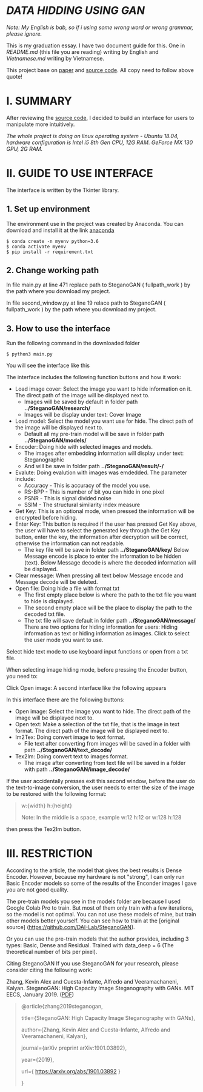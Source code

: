 # ***DATA HIDDING USING GAN***
*Note: My English is bab, so if i using some wrong word or wrong grammar, please ignore.*

This is my graduation essay.
I have two document guide for this. One in *README.md* (this file you are reading) writing by English and *Vietnamese.md* writing by Vietnamese. 

This project base on [paper](https://arxiv.org/pdf/1901.03892.pdf) and [source code](https://github.com/DAI-Lab/SteganoGAN). All copy need to follow above quote!

# I. SUMMARY

After reviewing the [source code](https://github.com/DAI-Lab/SteganoGAN), I decided to build an interface for users to manipulate more intuitively.

*The whole project is doing on linux operating system - Ubuntu 18.04, hardware configuration is Intel i5 8th Gen CPU, 12G RAM. GeForce MX 130 GPU, 2G RAM.*

# II. GUIDE TO USE INTERFACE

The interface is written by the Tkinter library.

## 1. Set up environment

The environment use in the project was created by Anaconda. You can download and install it at the link [anaconda](https://www.anaconda.com/products/individual)

	$ conda create -n myenv python=3.6
	$ conda activate myenv
	$ pip install -r requirement.txt

## 2. Change working path

In file main.py at line 471 replace path to SteganoGAN ( fullpath_work ) by the path where you download my project.

In file second_window.py at line 19 relace path to SteganoGAN ( fullpath_work ) by the path where you download my project.

## 3. How to use the interface

Run the following command in the downloaded folder

    $ python3 main.py

You will see the interface like this

The interface includes the following function buttons and how it work:

+ Load image cover: Select the image you want to hide information on it. The direct path of the image will be displayed next to.
	- Images will be saved by default in folder path **../SteganoGAN/research/**
	- Images will be display under text: Cover Image
+ Load model: Select the model you want use for hide. The direct path of the image will be displayed next to.
	- Default all my pre-train model will be save in folder path **../SteganoGAN/models/**
+ Encoder: Doing hide with selected images and models.
	- The images after embedding information will display under text: Steganographic
	- And will be save in folder path **../SteganoGAN/result/-/**
+ Evalute: Doing evalution with images was emdedded. The parameter include:
	- Accuracy - This is accuracy of the model you use.
	- RS-BPP   - This is number of bit you can hide in one pixel
	- PSNR     - This is signal divided noise 
	- SSIM     - The structural similarity index measure
+ Get Key: This is an optional mode, when pressed the information will be encrypted before hiding.
+ Enter Key: This button is required if the user has pressed Get Key above, the user will have to select the generated key through the Get Key button, enter the key, the information after decryption will be correct, otherwise the information can not readable.
	- The key file will be save in folder path **../SteganoGAN/key/**
Below Message encode is place to enter the information to be hidden (text).
Below Message decode is where the decoded information will be displayed.
+ Clear message: When pressing all text below Message encode and Message decode will be deleted.
+ Open file: Doing hide a file with format txt
	- The first empty place below is where the path to the txt file you want to hide is displayed.
	- The second empty place will be the place to display the path to the decoded txt file.
	- The txt file will save default in folder path **../SteganoGAN/message/**
There are two options for hiding information for users: Hiding information as text or hiding information as images. Click to select the user mode you want to use.

Select hide text mode to use keyboard input functions or open from a txt file.

When selecting image hiding mode, before pressing the Encoder button, you need to:

Click Open image: A second interface like the following appears

In this interface there are the following buttons:
+ Open image: Select the image you want to hide. The direct path of the image will be displayed next to.
+ Open text: Make a selection of the txt file, that is the image in text format. The direct path of the image will be displayed next to.
+ Im2Tex: Doing convert image to text format.
	- File text after converting from images will be saved in a folder with path **../SteganoGAN/text_decode/**
+ Tex2Im: Doing convert text to images format.
	- The image after converting from text file will be saved in a folder with path **../SteganoGAN/image_decode/**

If the user accidentally presses exit this second window, before the user do the text-to-image conversion, the user needs to enter the size of the image to be restored with the following format:
> w:{width} h:{height}
> 
> Note: In the middle is a space, example w:12 h:12 or w:128 h:128
> 
then press the Tex2Im button.

# III. RESTRICTION

According to the article, the model that gives the best results is Dense Encoder. However, because my hardware is not "strong", I can only run Basic Encoder models so some of the results of the Enconder images I gave you are not good quality.

The pre-train models you see in the models folder are because I used Google Colab Pro to train. But most of them only train with a few iterations, so the model is not optimal. You can not use these models of mine, but train other models better yourself. You can see how to train at the [original source] (https://github.com/DAI-Lab/SteganoGAN).

Or you can use the pre-train models that the author provides, including 3 types: Basic, Dense and Residual. Trained with data_deep = 6 (The theoretical number of bits per pixel).

Citing SteganoGAN
If you use SteganoGAN for your research, please consider citing the following work:

Zhang, Kevin Alex and Cuesta-Infante, Alfredo and Veeramachaneni, Kalyan. SteganoGAN: High Capacity Image Steganography with GANs. MIT EECS, January 2019. ([PDF](https://arxiv.org/pdf/1901.03892.pdf))

> @article{zhang2019steganogan,
> 
> title={SteganoGAN: High Capacity Image Steganography with GANs},
> 
> author={Zhang, Kevin Alex and Cuesta-Infante, Alfredo and Veeramachaneni, Kalyan},
> 
> journal={arXiv preprint arXiv:1901.03892},
> 
> year={2019},
> 
> url={ https://arxiv.org/abs/1901.03892 }
> 
> }
> 
